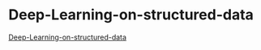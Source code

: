 # Deep-Learning-on-structured-data


[Deep-Learning-on-structured-data](https://medium.com/@prabhanshugupta008/how-to-apply-deep-learning-to-structured-data-8ed205c6540b)

